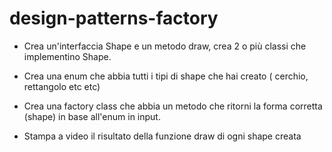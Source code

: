 # design-patterns-factory
- Crea un'interfaccia Shape e un metodo draw, crea 2 o più classi che implementino Shape.

- Crea una enum che abbia tutti i tipi di shape che hai creato ( cerchio, rettangolo etc etc)

- Crea una factory class che abbia un metodo che ritorni la forma corretta (shape) in base all'enum in input.

- Stampa a video il risultato della funzione draw di ogni shape creata